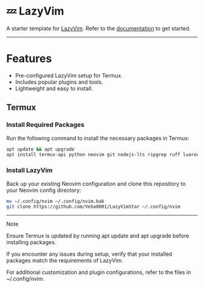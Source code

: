 # 💤 LazyVim

A starter template for [LazyVim](https://github.com/LazyVim/LazyVim).
Refer to the [documentation](https://lazyvim.github.io/installation) to get started.

---

# Features
- Pre-configured LazyVim setup for Termux.
- Includes popular plugins and tools.
- Lightweight and easy to install.

## Termux 

### Install Required Packages

Run the following command to install the necessary packages in Termux:
```bash
apt update && apt upgrade
apt install termux-api python neovim git nodejs-lts ripgrep ruff luarocks lua-language-server fzf clang 
```
### Install LazyVim
Back up your existing Neovim configuration and clone this repository to your Neovim config directory:
```bash
mv ~/.config/nvim ~/.config/nvim.bak
git clone https://github.com/Veha0001/LazyVimStar ~/.config/nvim
```

---

> [!NOTE]
> Ensure Termux is updated by running apt update and apt upgrade before installing packages.
>
> If you encounter any issues during setup, verify that your installed packages match the requirements of LazyVim.
>
> For additional customization and plugin configurations, refer to the files in ~/.config/nvim.
